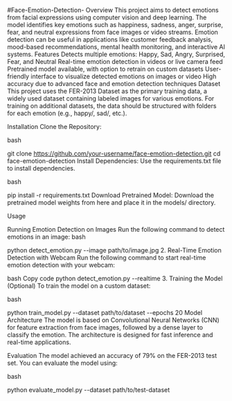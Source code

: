 #Face-Emotion-Detection-
Overview 
This project aims to detect emotions from facial expressions using computer vision and deep learning. The model identifies key emotions such as happiness, sadness, anger, surprise, fear, and neutral expressions from face images or video streams. Emotion detection can be useful in applications like customer feedback analysis, mood-based recommendations, mental health monitoring, and interactive AI systems. 
Features Detects multiple emotions: Happy, Sad, Angry, Surprised, Fear, and Neutral Real-time emotion detection in videos or live camera feed Pretrained model available, with option to retrain on custom datasets User-friendly interface to visualize detected emotions on images or video High accuracy due to advanced face and emotion detection techniques Dataset This project uses the FER-2013 Dataset as the primary training data, a widely used dataset containing labeled images for various emotions. For training on additional datasets, the data should be structured with folders for each emotion (e.g., happy/, sad/, etc.).

Installation Clone the Repository:

bash

git clone https://github.com/your-username/face-emotion-detection.git cd face-emotion-detection Install Dependencies: Use the requirements.txt file to install dependencies.

bash

pip install -r requirements.txt Download Pretrained Model: Download the pretrained model weights from here and place it in the models/ directory.

Usage

Running Emotion Detection on Images Run the following command to detect emotions in an image:
bash

python detect_emotion.py --image path/to/image.jpg 2. Real-Time Emotion Detection with Webcam Run the following command to start real-time emotion detection with your webcam:

bash Copy code python detect_emotion.py --realtime 3. Training the Model (Optional) To train the model on a custom dataset:

bash

python train_model.py --dataset path/to/dataset --epochs 20 Model Architecture The model is based on Convolutional Neural Networks (CNN) for feature extraction from face images, followed by a dense layer to classify the emotion. The architecture is designed for fast inference and real-time applications.

Evaluation The model achieved an accuracy of 79% on the FER-2013 test set. You can evaluate the model using:

bash

python evaluate_model.py --dataset path/to/test-dataset
